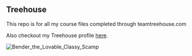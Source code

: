 ## Treehouse

This repo is for all my course files completed through teamtreehouse.com

Also checkout my Treehouse profile [here](https://teamtreehouse.com/georgekruchinina).

![Bender_the_Lovable_Classy_Scamp](https://user-images.githubusercontent.com/5166454/89739362-fbcbdd00-da4d-11ea-9d72-85eed75ee87a.jpg)
